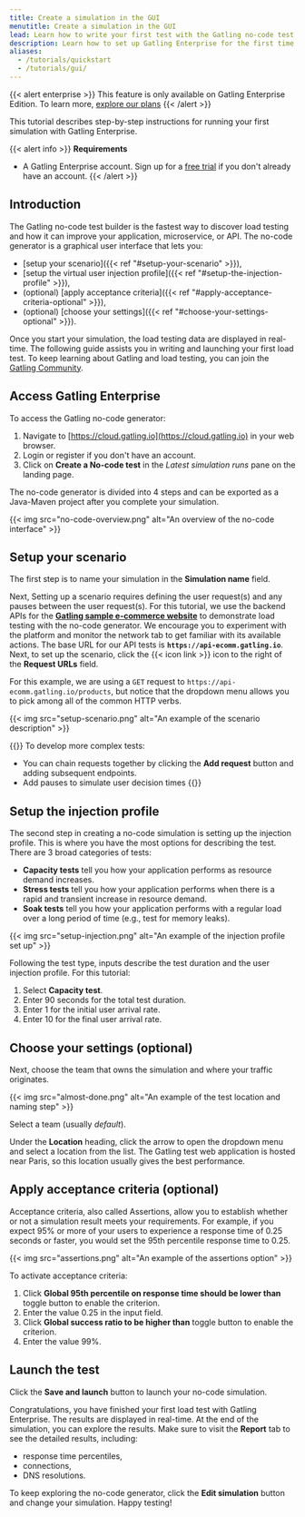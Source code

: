 ```yaml
---
title: Create a simulation in the GUI
menutitle: Create a simulation in the GUI
lead: Learn how to write your first test with the Gatling no-code test builder
description: Learn how to set up Gatling Enterprise for the first time
aliases:
  - /tutorials/quickstart
  - /tutorials/gui/
---
```


{{< alert enterprise >}}
This feature is only available on Gatling Enterprise Edition. To learn more, [explore our plans](https://gatling.io/pricing?utm_source=docs)
{{< /alert >}}

This tutorial describes step-by-step instructions for running your first simulation with Gatling Enterprise.

{{< alert info >}}
**Requirements**
* A Gatling Enterprise account. Sign up for a [free trial](https://cloud.gatling.io) if you don't already have an account.
{{< /alert >}}

## Introduction

The Gatling no-code test builder is the fastest way to discover load testing and how it can improve your application, microservice, or API. The no-code generator is a graphical user interface that lets you:

- [setup your scenario]({{< ref "#setup-your-scenario" >}}),
- [setup the virtual user injection profile]({{< ref "#setup-the-injection-profile" >}}),
- (optional) [apply acceptance criteria]({{< ref "#apply-acceptance-criteria-optional" >}}),
- (optional) [choose your settings]({{< ref "#choose-your-settings-optional" >}}).

Once you start your simulation, the load testing data are displayed in real-time.
The following guide assists you in writing and launching your first load test.
To keep learning about Gatling and load testing, you can join the [Gatling Community](https://community.gatling.io).

## Access Gatling Enterprise

To access the Gatling no-code generator:

1. Navigate to [https://cloud.gatling.io](https://cloud.gatling.io) in your web browser.
2. Login or register if you don't have an account. 
3. Click on **Create a No-code test** in the _Latest simulation runs_ pane on the landing page. 

The no-code generator is divided into 4 steps and can be exported as a Java-Maven project after you complete your simulation.

{{< img src="no-code-overview.png" alt="An overview of the no-code interface" >}}

## Setup your scenario

The first step is to name your simulation in the **Simulation name** field.

Next, Setting up a scenario requires defining the user request(s) and any pauses between the user request(s). For this tutorial, we use the backend APIs for the **[Gatling sample e-commerce website](https://ecomm.gatling.io)** to demonstrate load testing with the no-code generator. We encourage you to experiment with the platform and monitor the network tab to get familiar with its available actions. The base URL for our API tests is **`https://api-ecomm.gatling.io`**. Next, to set up the scenario, click the {{< icon link >}} icon to the right of the **Request URLs** field.

For this example, we are using a `GET` request to `https://api-ecomm.gatling.io/products`, but notice that the dropdown menu allows you to pick among all of the common HTTP verbs.

{{< img src="setup-scenario.png" alt="An example of the scenario description" >}}

{{<alert info>}}
To develop more complex tests:
- You can chain requests together by clicking the **Add request** button and adding subsequent endpoints. 
- Add pauses to simulate user decision times
{{</alert>}}

## Setup the injection profile

The second step in creating a no-code simulation is setting up the injection profile. This is where you have the most options for describing the test. There are 3 broad categories of tests:

- **Capacity tests** tell you how your application performs as resource demand increases.
- **Stress tests** tell you how your application performs when there is a rapid and transient increase in resource demand.
- **Soak tests** tell you how your application performs with a regular load over a long period of time (e.g., test for memory leaks). 

{{< img src="setup-injection.png" alt="An example of the injection profile set up" >}}

Following the test type, inputs describe the test duration and the user injection profile. For this tutorial:

1. Select **Capacity test**.
2. Enter 90 seconds for the total test duration.
3. Enter 1 for the initial user arrival rate.
4. Enter 10 for the final user arrival rate. 

## Choose your settings (optional)

Next, choose the team that owns the simulation and where your traffic originates. 

{{< img src="almost-done.png" alt="An example of the test location and naming step" >}}

Select a team (usually _default_). 

Under the **Location** heading, click the arrow to open the dropdown menu and select a location from the list. The Gatling test web application is hosted near Paris, so this location usually gives the best performance.  

## Apply acceptance criteria (optional) 

Acceptance criteria, also called Assertions, allow you to establish whether or not a simulation result meets your requirements. For example, if you expect 95% or more of your users to experience a response time of 0.25 seconds or faster, you would set the 95th percentile response time to 0.25. 

{{< img src="assertions.png" alt="An example of the assertions option" >}}

To activate acceptance criteria:

1. Click **Global 95th percentile on response time should be lower than** toggle button to enable the criterion.
2. Enter the value 0.25 in the input field.
3. Click **Global success ratio to be higher than** toggle button to enable the criterion.
4. Enter the value 99%.

## Launch the test

Click the **Save and launch** button to launch your no-code simulation. 

Congratulations, you have finished your first load test with Gatling Enterprise. The results are displayed in real-time. At the end of the simulation, you can explore the results. Make sure to visit the **Report** tab to see the detailed results, including:

- response time percentiles,
- connections,
- DNS resolutions.

To keep exploring the no-code generator, click the **Edit simulation** button and change your simulation. Happy testing! 

